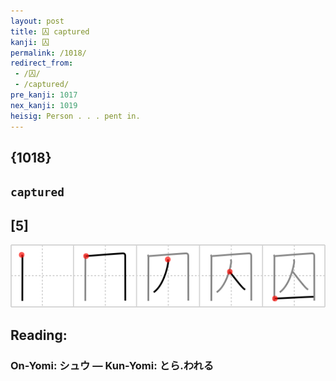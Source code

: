 ```yaml
---
layout: post
title: 囚 captured
kanji: 囚
permalink: /1018/
redirect_from:
 - /囚/
 - /captured/
pre_kanji: 1017
nex_kanji: 1019
heisig: Person . . . pent in.
---
```


## {1018}

## `captured`

## [5]

<div class="stroke"><img src="../images/E59B9A.png" /></div>

## Reading:

### On-Yomi: シュウ &mdash; Kun-Yomi: とら.われる
